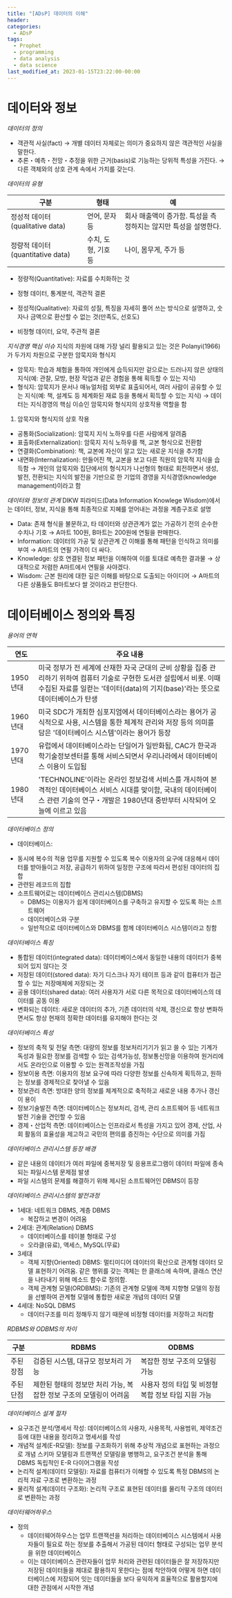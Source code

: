 ```yaml
---
title: "[ADsP] 데이터의 이해"
header:
categories:
  - ADsP
tags:
  - Prophet
  - programming
  - data analysis
  - data science
last_modified_at: 2023-01-15T23:22:00-00:00
---
```

# 데이터와 정보 
*데이터의 정의*
* 객관적 사실(fact)
     → 개별 데이터 자체로는 의미가 중요하지 않은 객관적인 사실을 말한다. 
* 추론・예측・전망・추정을 위한 근거(basis)로 기능하는 당위적 특성을 가진다. 
     → 다른 객체와의 상호 관계 속에서 가치를 갖는다.

*데이터의 유형*

| 구분 | 형태 | 예 |
| --- | --- | --- |
| 정성적 데이터(qualitative data) | 언어, 문자 등 | 회사 매출액이 증가함. 특성을 측정하지는 않지만 특성을 설명한다. |
| 정량적 데이터(quantitative data) | 수치, 도형, 기호 등 | 나이, 몸무게, 주가 등 |

+ 정량적(Quantitative): 자료를 수치화하는 것
 - 정형 데이터, 통계분석, 객관적 결론 
+ 정성적(Qualitative): 자료의 성질, 특징을 자세히 풀어 쓰는 방식으로 설명하고, 숫자나 금액으로 환산할 수 없는 것(만족도, 선호도)
 - 비정형 데이터, 요약, 주관적 결론 

*지식경영 핵심 이슈* 
지식의 차원에 대해 가장 널리 활용되고 있는 것은 Polanyi(1966)가 두가지 차원으로 구분한 암묵지와 형식지

- 암묵지: 학습과 체험을 통하여 개인에게 습득되지만 겉으로는 드러나지 않은 상태의 지식(예: 관찰, 모방, 현장 작업과 같은 경험을 통해 획득할 수 있는 지식)
- 형식지: 암묵지가 문서나 매뉴얼처럼 외부로 표출되어서, 여러 사람이 공유할 수 있는 지식(예: 책, 설계도 등 체계화된 재료 등을 통해서 획득할 수 있는 지식)
→ 데이터는 지식경영의 핵심 이슈인 암묵지와 형식지의 상호작용 역할을 함

1) 암묵지와 형식지의 상호 작용
- 공통화(Socialization): 암묵지 지식 노하우를 다른 사람에게 알려줌
- 표출화(Externalization): 암묵지 지식 노하우를 책, 교본 형식으로 전환함
- 연결화(Combination): 책, 교본에 자신이 알고 있는 새로운 지식을 추가함
- 내면화(Internalization): 만들어진 책, 교본을 보고 다른 직원의 암묵적 지식을 습득함
→ 개인의 암묵지와 집단에서의 형식지가 나선형의 형태로 회전하면서 생성, 발전, 전환되는 지식의 발전을 기반으로 한 기업의 경영을 지식경영(knowledge management)이라고 함


*데이터와 정보의 관계*
DIKW 피라미드(Data Information Knowlege Wisdom)에서는 데이터, 정보, 지식을 통해 최종적으로 지혜를 얻어내는 과정을 계층구조로 설명
- Data: 존재 형식을 불문하고, 타 데이터와 상관관계가 없는 가공하기 전의 순수한 수치나 기호 
→ A마트 100원, B마트는 200원에 연필을 판매한다.
- Information: 데이터의 가공 및 상관관계 간 이해를 통해 패턴을 인식하고 의미를 부여
→ A마트의 연필 가격이 더 싸다.
- Knowledge: 상호 연결된 정보 패턴을 이해하여 이를 토대로 예측한 결과물
→ 상대적으로 저렴한 A마트에서 연필을 사야겠다.
- Wisdom: 근본 원리에 대한 깊은 이해를 바탕으로 도출되는 아이디어
→ A마트의 다른 상품들도 B마트보다 쌀 것이라고 판단한다.
   
# 데이터베이스 정의와 특징
*용어의 연혁*

  | 연도 | 주요 내용 |
  | --- | --- |
  | 1950년대 | 미국 정부가 전 세계에 산재한 자국 군대의 군비 상황을 집중 관리하기 위하여 컴퓨터 기술로 구현한 도서관 설립에서 비롯. 이때 수집된 자료를 일컫는 '데이터(data)의 기지(base)'라는 뜻으로 데이터베이스가 탄생 | 
  | 1960년대 | 미국 SDC가 개최한 심포지엄에서 데이터베이스라는 용어가 공식적으로 사용, 시스템을 통한 체계적 관리와 저장 등의 의미를 담은 '데이터베이스 시스템'이라는 용어가 등장 |
  | 1970년대 | 유럽에서 데이터베이스라는 단일어가 일반화됨, CAC가 한국과학기술정보센터를 통해 서비스되면서 우리나라에서 데이터베이스 이용이 도입됨 |
  | 1980년대 | 'TECHNOLINE'이라는 온라인 정보검색 서비스를 개시하여 본격적인 데이터베이스 서비스 시대를 맞이함, 국내의 데이터베이스 관련 기술의 연구・개발은 1980년대 중반부터 시작되어 오늘에 이르고 있음 | 


*데이터베이스 정의*
  - 데이터베이스: 
  + 동시에 복수의 적용 업무를 지원할 수 있도록 복수 이용자의 요구에 대응해서 데이터를 받아들이고 저장, 공급하기 위하여 일정한 구조에 따라서 편성된 데이터의 집합
  + 관련된 레코드의 집합
  + 소프트웨어로는 데이터베이스 관리시스템(DBMS)
    + DBMS는 이용자가 쉽게 데이터베이스를 구축하고 유지할 수 있도록 하는 소프트웨어
    + 데이터베이스와 구분
    + 일반적으로 데이터베이스와 DBMS를 함께 데이터베이스 시스템이라고 칭함
     
*데이터베이스 특징*
  - 통합된 데이터(integrated data): 데이터베이스에서 동일한 내용의 데이터가 중복되어 있지 않다는 것   
  - 저장된 데이터(stored data): 자기 디스크나 자기 테이프 등과 같이 컴퓨터가 접근할 수 있는 저장매체에 저장되는 것   
  - 공용 데이터(shared data): 여러 사용자가 서로 다른 목적으로 데이터베이스의 데이터를 공동 이용   
  - 변화되는 데이터: 새로운 데이터의 추가, 기존 데이터의 삭제, 갱신으로 항상 변화하면서도 항상 현재의 정확한 데이터를 유지해야 한다는 것   
   
*데이터베이스 특성*
  - 정보의 축적 및 전달 측면: 대량의 정보를 정보처리기기가 읽고 쓸 수 있는 기계가 독성과 필요한 정보를 검색할 수 있는 검색가능성, 정보통신망을 이용하여 원거리에서도 온라인으로 이용할 수 있는 원격조작성을 가짐
  - 정보이용 측면: 이용자의 정보 요구에 따라 다양한 정보를 신속하게 획득하고, 원하는 정보를 경제적으로 찾아낼 수 있음
  - 정보관리 측면: 방대한 양의 정보를 체계적으로 축적하고 새로운 내용 추가나 갱신이 용이
  - 정보기술발전 측면: 데이터베이스는 정보처리, 검색, 관리 소프트웨어 등 네트워크 발전 기술을 견인할 수 있음
  - 경제・산업적 측면: 데이터베이스는 인프라로서 특성을 가지고 있어 경제, 산업, 사회 활동의 효율성을 제고하고 국민의 편의를 증진하는 수단으로 의미를 가짐
   
*데이터베이스 관리시스템 등장 배경*
  - 같은 내용의 데이터가 여러 파일에 중복저장 및 응용프로그램이 데이터 파일에 종속되는 파일시스템 문제점 발생
  - 파일 시스템의 문제를 해결하기 위해 제시된 소프트웨어인 DBMS이 등장
   
*데이터베이스 관리시스템의 발전과정*
  - 1세대: 네트워크 DBMS, 계층 DBMS
    + 복잡하고 변경이 어려움
  - 2세대: 관계(Relation) DBMS
    + 데이터베이스를 테이블 형태로 구성
    + 오라클(유료), 액세스, MySQL(무료)
  - 3세대
    + 객체 지향(Oriented) DBMS: 멀티미디어 데이터의 확산으로 관계형 데이터 모델 표현하기 어려움. 같은 행위를 갖는 객체는 한 클래스에 속하며, 클래스 연산을 나타내기 위해 메소드 함수로 정의함.
    + 객체 관계형 모델(ORDBMS): 기존의 관계형 모델에 객체 지향형 모델의 장점을 선별하여 관계형 모델에 통합한 새로운 개념의 데이터 모델
  - 4세대: NoSQL DBMS
    + 데이터구조를 미리 정해두지 않기 때문에 비정형 데이터를 저장하고 처리함
   
  *RDBMS와 ODBMS의 차이*

  | 구분 | RDBMS | ODBMS |
  | --- | --- | --- |
  | 주된 장점 | 검증된 시스템, 대규모 정보처리 가능 | 복잡한 정보 구조의 모델링 가능 |
  | 주된 단점 | 제한된 형태의 정보만 처리 가능, 복잡한 정보 구조의 모델링이 어려움 | 사용자 정의 타입 및 비정형 복합 정보 타입 지원 가능 |
    
*데이터베이스 설계 절차*
  + 요구조건 분석/명세서 작성: 데이터베이스의 사용자, 사용목적, 사용범위, 제약조건 등에 대한 내용을 정리하고 명세서를 작성
  + 개념적 설계(E-R모델): 정보를 구조화하기 위해 추상적 개념으로 표현하는 과정으로 개념 스키마 모델링과 트랜잭션 모델링을 병행하고, 요구조건 분석을 통해 DBMS 독립적인 E-R 다이어그램을 작성
  + 논리적 설계(데이터 모델링): 자료를 컴퓨터가 이해할 수 있도록 특정 DBMS의 논리적 자료 구조로 변환하는 과정
  + 물리적 설계(데이터 구조화): 논리적 구조로 표현된 데이터를 물리적 구조의 데이터로 변환하는 과정
      
*데이터웨어하우스*
  - 정의
    + 데이터웨어하우스는 업무 트랜잭션을 처리하는 데이터베이스 시스템에서 사용자들이 필요로 하는 정보를 추출해서 가공된 데이터 형태로 구성되는 업무 분석을 위한 데이터베이스 
    + 이는 데이터베이스 관련자들이 업무 처리와 관련된 데이터들은 잘 저장하지만 저장된 데이터들을 제대로 활용하지 못한다는 점에 착안하여 어떻게 하면 데이터베이스에 저장되어 잇는 데이터들을 보다 유익하게 효율적으로 활용할지에 대한 관점에서 시작한 개념

